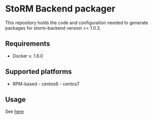 # StoRM Backend packager

This repository holds the code and configuration needed
to generate packages for storm-backend version >=  1.0.3.

## Requirements
- Docker v. 1.6.0

## Supported platforms

- RPM-based
        - centos6
        - centos7

## Usage 

See [here](rpm/README.md)
